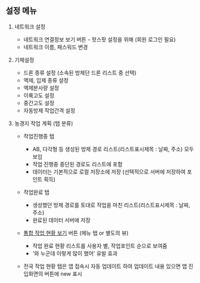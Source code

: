 ﻿
## 설정 메뉴

1. 네트워크 설정
    * 네트워크 연결정보 보기 버튼 - 핫스팟 설정을 위해 (회원 로그인 필요)  
    * 네트워크 이름, 패스워드 변경  
	
1. 기체설정
	* 드론 종류 설정 (소속된 방제단 드론 리스트 중 선택)  
	* 액제, 입제 종류 설정  
	* 액제분사량 설정  
	* 이륙고도 설정		
	* 중간고도 설정  
	* 자동방제 작업간격 설정  
1. 농경지 작업 계획 (탭 분류)  
	* 작업진행중 탭  
		- AB, 다각형 등 생성된 방제 경로 리스트(리스트표시제목 : 날짜, 주소) 모두 보임  
		- 작업 진행중 중단된 경로도 리스트에 포함  
		- 데이터는 기본적으로 로컬 저장소에 저장 (선택적으로 서버에 저장하여 포인트 획득)  
		 
	* 작업완료 탭  
		- 생성했던 방제 경로를 토대로 작업을 마친 리스트(리스트표시제목 : 날짜, 주소)  
		- 완료된 데이터 서버에 저장  
		 
	* [통합 작업 현황 보기](통합작업현황보기.md) 버튼 (메뉴 탭 or 별도의 뷰)  
		- 작업 완료 현황 리스트를 사용자 별, 작업포인트 순으로 보여줌  
		- '와 누군데 이렇게 많이 했어' 유발 효과  
		 
	* 전국 작업 현황 탭은 앱 접속시 자동 업데이트 하여 업데이트 내용 있으면 앱 진입화면의 버튼에 new 표시